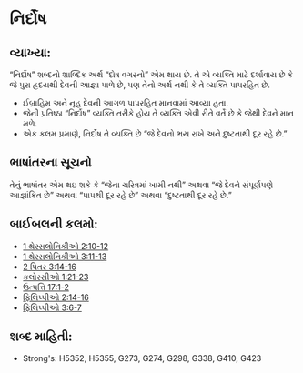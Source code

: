 # નિર્દોષ 

## વ્યાખ્યા: 

“નિર્દોષ” શબ્દનો શાબ્દિક અર્થ “દોષ વગરનો” એમ થાય છે.
તે એ વ્યક્તિ માટે દર્શાવાય છે કે જે પુરા હ્રદયથી દેવની આજ્ઞા પાળે છે, પણ તેનો અર્થ નથી કે તે વ્યક્તિ પાપરહિત છે.

* ઈબ્રાહિમ અને નૂહ દેવની આગળ પાપરહિત માનવામાં આવ્યા હતા.
* જેની પ્રતિષ્ઠા “નિર્દોષ” વ્યક્તિ તરીકે હોય તે વ્યક્તિ એવી રીતે વર્તે છે કે જેથી દેવને માન મળે.
* એક કલમ પ્રમાણે, નિર્દોષ તે વ્યક્તિ છે “જે દેવનો ભય રાખે અને દુષ્ટતાથી દૂર રહે છે.”

## ભાષાંતરના સૂચનો 

તેનું ભાષાંતર એમ થઇ શકે કે “જેના ચરિત્રમાં ખામી નથી” અથવા “જે દેવને સંપૂર્ણપણે આજ્ઞાંકિત છે” અથવા “પાપથી દૂર રહે છે” અથવા “દુષ્ટતાથી દૂર રહે છે.”

## બાઈબલની કલમો: 

* [1 થેસ્સલોનિકીઓ 2:10-12](rc://gu/tn/help/1th/02/10)
* [1 થેસ્સલોનિકીઓ 3:11-13](rc://gu/tn/help/1th/03/11)
* [2 પિતર 3:14-16](rc://gu/tn/help/2pe/03/14)
* [કલોસ્સીઓ 1:21-23](rc://gu/tn/help/col/01/21)
* [ઉત્પત્તિ 17:1-2](rc://gu/tn/help/gen/17/01)
* [ફિલિપ્પીઓ 2:14-16](rc://gu/tn/help/php/02/14)
* [ફિલિપ્પીઓ 3:6-7](rc://gu/tn/help/php/03/06)

## શબ્દ માહિતી: 

* Strong's: H5352, H5355, G273, G274, G298, G338, G410, G423
